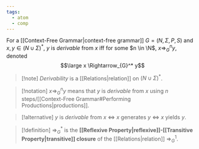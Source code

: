 ```yaml
---
tags:
  - atom
  - comp
---
```

For a [[Context-Free Grammar|context-free grammar]] $G = \left( N,\Sigma,P,S \right)$ and $x,y \in (N \cup \Sigma)^*$, $y$ is *derivable* from $x$ iff for some $n \in \N$, $x \Rightarrow_{G}^n y$, denoted
$$\large x \Rightarrow_{G}^* y$$
> [!note] *Derivability* is a [[Relations|relation]] on $(N \cup \Sigma)^*$.

> [!notation] $x \Rightarrow^n_{G} y$ means that $y$ is *derivable* from $x$ using $n$ steps/[[Context-Free Grammar#Performing Productions|productions]].

> [!alternative] $y$ is *derivable* from $x$ $\iff$ $x$ generates $y$ $\iff$ $x$ yields $y$.

> [!definition] $\Rightarrow_{G}^*$ is the **[[Reflexive Property|reflexive]]-[[Transitive Property|transitive]] closure** of the [[Relations|relation]] $\Rightarrow_{G}^1$.